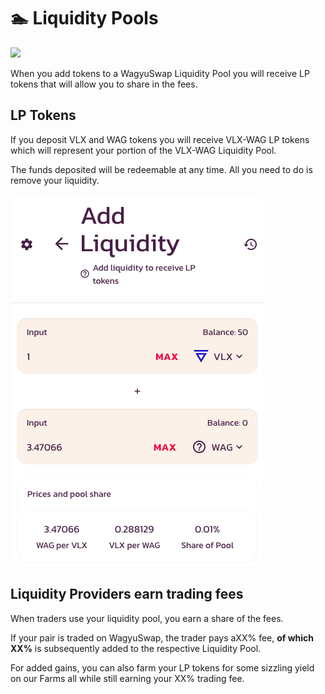 # 🏊 Liquidity Pools

![](../../.gitbook/assets/docs-masthead-4-%20%281%29.png)

When you add  tokens to a WagyuSwap Liquidity Pool you will receive LP tokens that will allow you to share in the fees.

## LP Tokens

If you deposit VLX and WAG tokens you will receive VLX-WAG LP tokens which will represent your portion of the VLX-WAG Liquidity Pool.

The funds deposited will be redeemable at any time. All you need to do is remove your liquidity.

![](../../.gitbook/assets/screenshot-2021-09-29-at-18.43.36.png)

## Liquidity Providers earn trading fees

When traders use your liquidity pool, you earn a share of the fees.

If your pair is traded on WagyuSwap, the trader pays aXX% fee, **of which XX%** is subsequently added to the respective Liquidity Pool.

For added gains, you can also farm your LP tokens for some sizzling yield on our Farms all while still earning your XX% trading fee.

